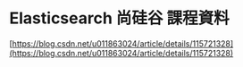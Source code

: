 # Elasticsearch 尚硅谷 課程資料

[https://blog.csdn.net/u011863024/article/details/115721328](https://blog.csdn.net/u011863024/article/details/115721328)

